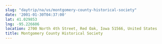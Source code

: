 ```yaml
---
slug: "daytrip/na/us/montgomery-county-historical-society"
date: '2001-01-30T04:37:00'
lat: 41.029853
lng: -95.226606
location: 2700 North 4th Street, Red Oak, Iowa 51566, United States
title: Montgomery County Historical Society
---
```




